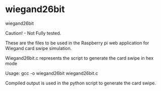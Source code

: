 # wiegand26bit
wiegand26bit

Caution! - Not Fully tested.

These are the files to be used in the Raspberry pi web application for Wiegand card swipe simulation.

Wiegand26bit.c represents the script to generate the card swipe in hex mode

Usage: 
gcc -o wiegand26bit wiegand26bit.c

Compiled output is used in the python script to generate the card swipe.
